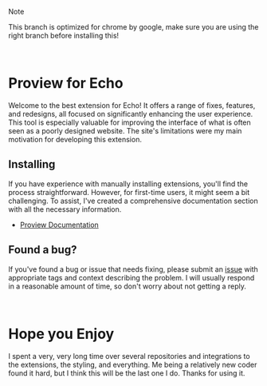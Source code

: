 > [!NOTE]
> This branch is optimized for chrome by google, make sure you are using the right branch before installing this!
<br>

# Proview for Echo
Welcome to the best extension for Echo! It offers a range of fixes, features, and redesigns, all focused on significantly enhancing the user experience. This tool is especially valuable for improving the interface of what is often seen as a poorly designed website. The site's limitations were my main motivation for developing this extension.

## Installing
If you have experience with manually installing extensions, you'll find the process straightforward. However, for first-time users, it might seem a bit challenging. To assist, I've created a comprehensive documentation section with all the necessary information.
* [Proview Documentation](https://github.com/wo-r/proview-for-echo/wiki)

## Found a bug?
If you've found a bug or issue that needs fixing, please submit an [issue](https://github.com/wo-r/proview-for-echo/issues) with appropriate tags and context describing the problem. I will usually respond in a reasonable amount of time, so don't worry about not getting a reply.

<br>

# Hope you Enjoy
I spent a very, very long time over several repositories and integrations to the extensions, the styling, and everything. Me being a relatively new coder found it hard, but I think this will be the last one I do. Thanks for using it.
